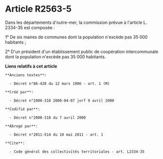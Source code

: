 # Article R2563-5

Dans les départements d'outre-mer, la commission prévue à l'article L. 2334-35 est composée :

1° De six maires de communes dont la population n'excède pas 35 000 habitants ;

2° D'un président d'un établissement public de coopération intercommunale dont la population n'excède pas 35 000 habitants.

**Liens relatifs à cet article**

	**Anciens textes**:

	  - Décret n°86-420 du 12 mars 1986 - art. 1 (M)

	**Créé par**:

	  - Décret n°2000-318 2000-04-07 jorf 9 avril 2000

	**Codifié par**:

	  - Décret n°2000-318 du 7 avril 2000

	**Abrogé par**:

	  - Décret n°2011-514 du 10 mai 2011 - art. 1

	**Cite**:

	  - Code général des collectivités territoriales - art. L2334-35
